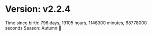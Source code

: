 # Version: v2.2.4
Time since birth: 796 days, 19105 hours, 1146300 minutes, 68778000 seconds
Season: Autumn 🍁
